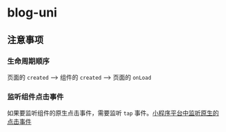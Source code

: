 # blog-uni

## 注意事项

### 生命周期顺序

页面的 `created` --> 组件的 `created` --> 页面的 `onLoad`

### 监听组件点击事件

如果要监听组件的原生点击事件，需要监听 `tap` 事件。[小程序平台中监听原生的点击事件](https://uniapp.dcloud.net.cn/tutorial/migration-to-vue3.html#%E5%B0%8F%E7%A8%8B%E5%BA%8F%E5%B9%B3%E5%8F%B0%E4%B8%AD%E7%9B%91%E5%90%AC%E5%8E%9F%E7%94%9F%E7%9A%84%E7%82%B9%E5%87%BB%E4%BA%8B%E4%BB%B6)